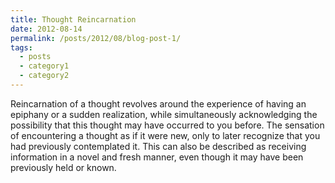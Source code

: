 ```yaml
---
title: Thought Reincarnation
date: 2012-08-14
permalink: /posts/2012/08/blog-post-1/
tags:
  - posts
  - category1
  - category2
---
```


Reincarnation of a thought revolves around the experience of having an epiphany or a sudden realization, while simultaneously acknowledging the possibility that this thought may have occurred to you before.
The sensation of encountering a thought as if it were new, only to later recognize that you had previously contemplated it.
This can also be described as receiving information in a novel and fresh manner, even though it may have been previously held or known.
